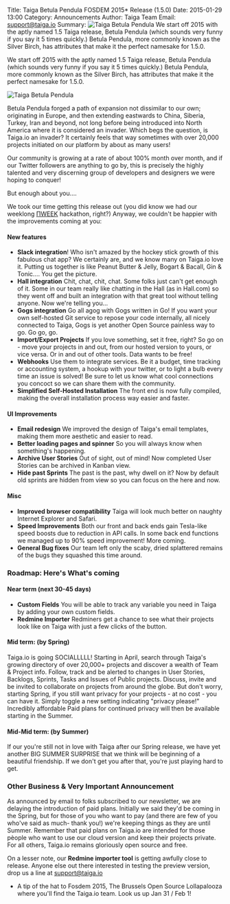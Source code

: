 Title: Taiga Betula Pendula FOSDEM 2015* Release (1.5.0)
Date: 2015-01-29 13:00
Category: Announcements
Author: Taiga Team
Email: support@taiga.io
Summary: ![Taiga Betula Pendula](/images/2015-01-27_changelog150/01.jpg) We start off 2015 with the aptly named 1.5 Taiga release, Betula Pendula (which sounds very funny if you say it 5 times quickly.) Betula Pendula, more commonly known as the Silver Birch, has attributes that make it the perfect namesake for 1.5.0.

We start off 2015 with the aptly named 1.5 Taiga release, Betula Pendula (which sounds very funny if you say it 5 times quickly.) Betula Pendula, more commonly known as the Silver Birch, has attributes that make it the perfect namesake for 1.5.0.

![Taiga Betula Pendula](/images/2015-01-27_changelog150/01.jpg)

Betula Pendula forged a path of expansion not dissimilar to our own; originating in Europe, and then extending eastwards to China, Siberia, Turkey, Iran and beyond, not long before being introduced into North America where it is considered an invader. Which begs the question, is Taiga.io an invader? It certainly feels that way sometimes with over 20,000 projects initiated on our platform by about as many users!

Our community is growing at a rate of about 100% month over month, and if our Twitter followers are anything to go by, this is precisely the highly talented and very discerning group of developers and designers we were hoping to conquer!

But enough about you….

We took our time getting this release out (you did know we had our weeklong [ΠWEEK](http://www.kaleidos.net/blog/category/%CF%80week/) hackathon, right?) Anyway, we couldn't be happier with the improvements coming at you:

#### New features

- **Slack integration**! Who isn't amazed by the hockey stick growth of this fabulous chat app? We certainly are, and we know many on Taiga.io love it. Putting us together is like Peanut Butter & Jelly, Bogart & Bacall, Gin & Tonic…. You get the picture.
- **Hall integration** Chit, chat, chit, chat. Some folks just can't get enough of it. Some in our team really like chatting in the Hall (as in Hall.com) so they went off and built an integration with that great tool without telling anyone. Now we're telling you...
- **Gogs integration** Go all agog with Gogs written in Go! If you want your own self-hosted Git service to repose your code internally, all nicely connected to Taiga, Gogs is yet another Open Source painless way to go. Go go, go.
- **Import/Export Projects** If you love something, set it free, right? So go on - move your projects in and out, from our hosted version to yours, or vice versa. Or in and out of other tools. Data wants to be free!
- **Webhooks** Use them to integrate services. Be it a budget, time tracking or accounting system, a hookup with your twitter, or to light a bulb every time an issue is solved! Be sure to let us know what cool connections you concoct so we can share them with the community.
- **Simplified Self-Hosted Installation** The front end is now fully compiled, making the overall installation process way easier and faster.

#### UI Improvements

- **Email redesign** We improved the design of Taiga's email templates, making them more aesthetic and easier to read.
- **Better loading pages and spinner** So you will always know when something's happening.
- **Archive User Stories** Out of sight, out of mind! Now completed User Stories can be archived in Kanban view.
- **Hide past Sprints** The past is the past, why dwell on it? Now by default old sprints are hidden from view so you can focus on the here and now.

#### Misc

- **Improved browser compatibility** Taiga will look much better on naughty Internet Explorer and Safari.
- **Speed Improvements** Both our front and back ends gain Tesla-like speed boosts due to reduction in API calls. In some back end functions we managed up to 90% speed improvement! More coming.
- **General Bug fixes** Our team left only the scaby, dried splattered remains of the bugs they squashed this time around.

### Roadmap: Here's What's coming
#### Near term (next 30-45 days)
- **Custom Fields** You will be able to track any variable you need in Taiga by adding your own custom fields.
- **Redmine Importer** Redminers get a chance to see what their projects look like on Taiga with just a few clicks of the button.

#### Mid term: (by Spring)
Taiga.io is going SOCIALLLLL! Starting in April, search through Taiga's growing directory of over 20,000+ projects and discover a wealth of Team & Project info. Follow, track and be alerted to changes in User Stories, Backlogs, Sprints, Tasks and Issues of Public projects. Discuss, invite and be invited to collaborate on projects from around the globe. But don't worry, starting Spring, if you still want privacy for your projects - at no cost - you can have it. Simply toggle a new setting indicating "privacy please!" Incredibly affordable Paid plans for continued privacy will then be available starting in the Summer.

#### Mid-Mid term: (by Summer)
If our you're still not in love with Taiga after our Spring release, we have yet another BIG SUMMER SURPRISE that we think will be beginning of a beautiful friendship. If we don't get you after that, you're just playing hard to get.

### Other Business & Very Important Announcement
As announced by email to folks subscribed to our newsletter, we are delaying the introduction of paid plans. Initially we said they'd be coming in the Spring, but for those of you who want to pay (and there are few of you who've said as much- thank you!) we're keeping things as they are until Summer. Remember that paid plans on Taiga.io are intended for those pèople who want to use our cloud version and keep their projects private. For all others, Taiga.io remains gloriously open source and free.

On a lesser note, our **Redmine importer tool** is getting awfully close to release. Anyone else out there interested in testing the preview version, drop us a line at [support@taiga.io](support@taiga.io)

* A tip of the hat to Fosdem 2015, The Brussels Open Source Lollapalooza where you'll find the Taiga.io team. Look us up Jan 31 / Feb 1!
